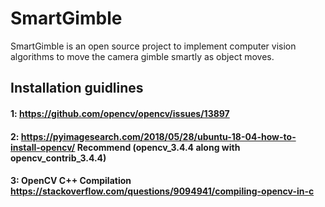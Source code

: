 # SmartGimble
SmartGimble is an open source project to implement computer vision algorithms to move the camera gimble smartly as object moves. 
## Installation guidlines
#### 1: https://github.com/opencv/opencv/issues/13897
#### 2: https://pyimagesearch.com/2018/05/28/ubuntu-18-04-how-to-install-opencv/  Recommend (opencv_3.4.4 along with opencv_contrib_3.4.4)
#### 3: OpenCV C++ Compilation https://stackoverflow.com/questions/9094941/compiling-opencv-in-c


